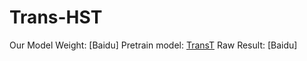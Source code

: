 # Trans-HST
Our Model Weight: [Baidu]
Pretrain model: [TransT](https://drive.google.com/drive/folders/1GVQV1GoW-ttDJRRqaVAtLUtubtgLhWCE)
Raw Result: [Baidu]
